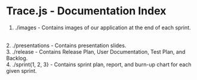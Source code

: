 # Trace.js - Documentation Index
1. ./images - Contains images of our application at the end of each sprint.
<br>
2. ./presentations - Contains presentation slides.
<br>
3. ./release - Contains Release Plan, User Documentation, Test Plan, and Backlog.
<br>
4. ./sprint{1, 2, 3} - Contains sprint plan, report, and burn-up chart for each given sprint.
<br>